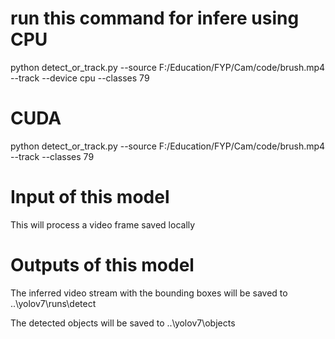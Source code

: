 # run this command for infere using CPU

python detect_or_track.py --source F:/Education/FYP/Cam/code/brush.mp4 --track --device cpu --classes 79
 
# CUDA

python detect_or_track.py --source F:/Education/FYP/Cam/code/brush.mp4 --track --classes 79

# Input of this model

This will process a video frame saved locally

# Outputs of this model

The inferred video stream with the bounding boxes will be saved to ..\yolov7\runs\detect

The detected objects will be saved to ..\yolov7\objects